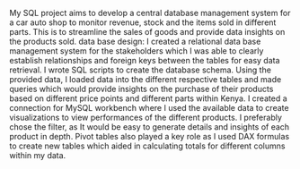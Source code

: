 My SQL project aims to develop a central database management system for a car auto shop to monitor revenue, stock and the items sold in different parts. This is to streamline the sales of goods and provide data insights on the products sold.
data base design:
I created a relational data base management system for the stakeholders which I was able to clearly establish relationships and foreign keys between the tables for easy data retrieval. I wrote SQL scripts to create the database schema.
Using the provided data, I loaded data into the different respective tables and made queries which would provide insights on the purchase of their products based on different price points and different parts within Kenya.
I created a connection for MySQL workbench where I used the available data to create visualizations to view performances of the different products. I preferably chose the filter, as It would be easy to generate details and insights of each product in depth. Pivot tables also played a key role as I used DAX formulas to create new tables which aided in calculating totals for different columns within my data.
